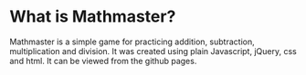 # What is Mathmaster?

Mathmaster is a simple game for practicing addition, subtraction, multiplication and division. It was created using plain Javascript, jQuery, css and html. It can be viewed from the github pages.

